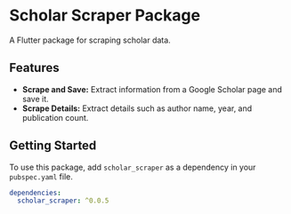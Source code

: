 # Scholar Scraper Package

A Flutter package for scraping scholar data.

## Features

- **Scrape and Save:** Extract information from a Google Scholar page and save it.
- **Scrape Details:** Extract details such as author name, year, and publication count.

## Getting Started

To use this package, add `scholar_scraper` as a dependency in your `pubspec.yaml` file.

```yaml
dependencies:
  scholar_scraper: ^0.0.5
